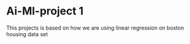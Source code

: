 # Ai-Ml-project 1
This projects is based on how we are using linear regression on boston housing data set
